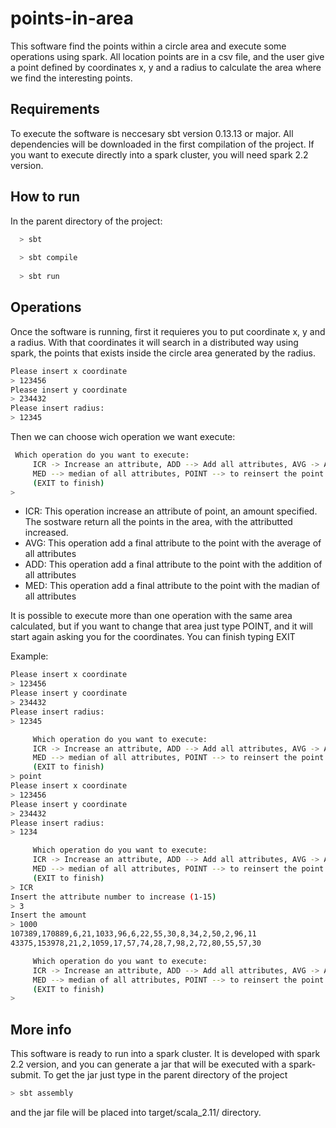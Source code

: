# points-in-area
This software find the points within a circle area and execute some operations using spark. All location points are in a csv file, and the user give a point defined by coordinates x, y and a radius to calculate the area where we find the interesting points. 

## Requirements
To execute the software is neccesary sbt version 0.13.13 or major. All dependencies will be downloaded in the first compilation of the project.
If you want to execute directly into a spark cluster, you will need spark 2.2 version. 


## How to run
In the parent directory of the project:
```sh
  > sbt
  
  > sbt compile
  
  > sbt run
  ```
  
## Operations
Once the software is running, first it requieres you to put coordinate x, y and a radius. With that coordinates it will search in a distributed way using spark, the points that exists inside the circle area generated by the radius.
```sh
Please insert x coordinate
> 123456
Please insert y coordinate
> 234432
Please insert radius:
> 12345
  ```

Then we can choose wich operation we want execute:
```sh
 Which operation do you want to execute:
     ICR -> Increase an attribute, ADD --> Add all attributes, AVG -> Average of attributes,
     MED --> median of all attributes, POINT --> to reinsert the point and radius of reference
     (EXIT to finish)
> 
```

- ICR: This operation increase an attribute of point, an amount specified. The sostware return all the points in the area, with the attributted increased.
- AVG: This operation add a final attribute to the point with the average of all attributes
- ADD: This operation add a final attribute to the point with the addition of all attributes
- MED: This operation add a final attribute to the point with the madian of all attributes

It is possible to execute more than one operation with the same area calculated, but if you want to change that area just type POINT, and it will start again asking you for the coordinates.
You can finish typing EXIT

Example:
```sh
Please insert x coordinate
> 123456
Please insert y coordinate
> 234432
Please insert radius:
> 12345

     Which operation do you want to execute:
     ICR -> Increase an attribute, ADD --> Add all attributes, AVG -> Average of attributes,
     MED --> median of all attributes, POINT --> to reinsert the point and radius of reference
     (EXIT to finish)
> point
Please insert x coordinate
> 123456
Please insert y coordinate
> 234432
Please insert radius:
> 1234

     Which operation do you want to execute:
     ICR -> Increase an attribute, ADD --> Add all attributes, AVG -> Average of attributes,
     MED --> median of all attributes, POINT --> to reinsert the point and radius of reference
     (EXIT to finish)
> ICR
Insert the attribute number to increase (1-15)
> 3
Insert the amount
> 1000
107389,170889,6,21,1033,96,6,22,55,30,8,34,2,50,2,96,11
43375,153978,21,2,1059,17,57,74,28,7,98,2,72,80,55,57,30

     Which operation do you want to execute:
     ICR -> Increase an attribute, ADD --> Add all attributes, AVG -> Average of attributes,
     MED --> median of all attributes, POINT --> to reinsert the point and radius of reference
     (EXIT to finish)
> 

```

## More info
This software is ready to run into a spark cluster. It is developed with spark 2.2 version, and you can generate a jar that will be executed with a spark-submit.
To get the jar just type in the parent directory of the project
```sh
> sbt assembly
```

and the jar file will be placed into target/scala_2.11/ directory.

  
  


